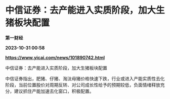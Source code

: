 # 中信证券：去产能进入实质阶段，加大生猪板块配置
**第一财经**

**2023-10-31 00:58**

**https://www.yicai.com/news/101890742.html**

中信证券：去产能进入实质阶段，加大生猪板块配置

中信证券指出，肥猪、仔猪、淘汰母猪价格快速下跌，行业或进入产能实质性去化阶段，当前位置股价对周期反转、对公司成长性给予的预期较低，负面情绪释放充分，建议抓住产能加速去化窗口，积极配置。